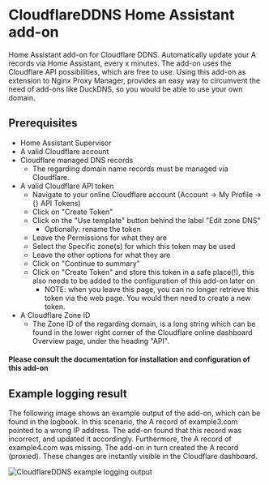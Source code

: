 # CloudflareDDNS Home Assistant add-on
Home Assistant add-on for Cloudflare DDNS.
Automatically update your A records via Home Assistant, every x minutes.
The add-on uses the Cloudflare API possibilities, which are free to use.
Using this add-on as extension to Nginx Proxy Manager, provides an easy way to circumvent the need of add-ons like DuckDNS, so you would be able to use your own domain.

## Prerequisites
- Home Assistant Supervisor
- A valid Cloudflare account
- Cloudflare managed DNS records
  - The regarding domain name records must be managed via Cloudflare.
- A valid Cloudflare API token
  - Navigate to your online Cloudflare account (Account → My Profile → {} API Tokens)
  - Click on "Create Token"
  - Click on the "Use template" button behind the label "Edit zone DNS"
    - Optionally: rename the token
  - Leave the Permissions for what they are
  - Select the Specific zone(s) for which this token may be used
  - Leave the other options for what they are
  - Click on "Continue to summary"
  - Click on "Create Token" and store this token in a safe place(!), this also needs to be added to the configuration of this add-on later on
    - NOTE: when you leave this page, you can no longer retrieve this token via the web page. You would then need to create a new token.
- A Cloudflare Zone ID
  - The Zone ID of the regarding domain, is a long string which can be found in the lower right corner of the Cloudflare online dashboard Overview page, under the heading "API".

#### Please consult the documentation for installation and configuration of this add-on

## Example logging result

The following image shows an example output of the add-on, which can be found in the logbook. In this scenario, the A record of example3.com pointed to a wrong IP address. The add-on found that this record was incorrect, and updated it accordingly. Furthermore, the A record of example4.com was missing. The add-on in turn created the A record (proxied). These changes are instantly visible in the Cloudflare dashboard.

![CloudflareDDNS example logging output][screenshot]

[screenshot]: https://raw.githubusercontent.com/MennovH/HomeAssistant/main/CloudflareDDNS/images/example_log.png
